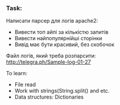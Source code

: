 ### Task:

Написати парсер для логів аpache2:

- Вивести топ айпі за кількістю запитів	
- Вивести найпопулярнiйшi сторiнки	
- Вивід має бути красивий, без скобочок

Файл логів, який треба розпарсити: \
http://telegra.ph/Sample-log-01-27

To learn:
- File read	
- Work with strings(String.split() and etc.	
- Data structures: Dictionaries